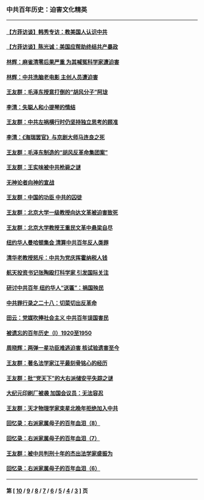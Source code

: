 ### 中共百年历史：迫害文化精英
---
#### [【方菲访谈】韩秀专访：教美国人认识中共](../../pages/nf1176111/n13821310.md?01050430) 
#### [【方菲访谈】陈光诚：美国应帮助终结共产暴政](../../pages/nf1176111/n13759521.md?01050430) 
#### [林辉：麻雀清零后果严重 为其喊冤科学家遭迫害](../../pages/nf1176111/n13746900.md?01050430) 
#### [林辉：中共洗脑老电影 主创人员遭迫害](../../pages/nf1176111/n13699437.md?01050430) 
#### [王友群：毛泽东授意打倒的“胡风分子”阿垅](../../pages/nf1176111/n13592541.md?01050430) 
#### [李清：失聪人和小提琴的情结](../../pages/nf1176111/n13459280.md?01050430) 
#### [王友群：中共左祸横行时仍坚持独立思考的顾准](../../pages/nf1176111/n13444722.md?01050430) 
#### [李清：《海瑞罢官》与京剧大师马连良之死](../../pages/nf1176111/n13412316.md?01050430) 
#### [王友群：毛泽东制造的“胡风反革命集团案”](../../pages/nf1176111/n13324909.md?01050430) 
#### [王友群：王实味被中共枪毙之谜](../../pages/nf1176111/n13307502.md?01050430) 
#### [无神论者向神的宣战](../../pages/nf1176111/n13281535.md?01050430) 
#### [王友群：中国的功臣 中共的囚徒](../../pages/nf1176111/n13291790.md?01050430) 
#### [王友群：北京大学一级教授向达文革被迫害致死](../../pages/nf1176111/n13150966.md?01050430) 
#### [王友群：北京大学教授王重民文革中悬梁自尽](../../pages/nf1176111/n13084645.md?01050430) 
#### [纽约华人曼哈顿集会 清算中共百年反人类罪](../../pages/nf1176111/n13084157.md?01050430) 
#### [清华老教授怒斥：中共为党庆挥霍纳税人钱](../../pages/nf1176111/n13071430.md?01050430) 
#### [航天投资书记张陶殴打科学家 引发国际关注](../../pages/nf1176111/n13069132.md?01050430) 
#### [研讨中共百年 纽约华人“送匾”：祸国殃民](../../pages/nf1176111/n13057367.md?01050430) 
#### [中共罪行录之二十八：切菜切出反革命](../../pages/nf1176111/n13030600.md?01050430) 
#### [田云：党媒吹捧社会主义 中共百年误国害民](../../pages/nf1176111/n13006682.md?01050430) 
#### [被遗忘的百年历史（I）1920至1950](../../pages/nf1176111/n12986411.md?01050430) 
#### [周晓辉：两弹一星功臣难逃迫害 核试验遗害至今](../../pages/nf1176111/n12974997.md?01050430) 
#### [王友群：著名法学家江平最刻骨铭心的经历](../../pages/nf1176111/n12970787.md?01050430) 
#### [王友群：批“党天下”的大右派储安平失踪之谜](../../pages/nf1176111/n12954229.md?01050430) 
#### [大纪元印刷厂被袭 加国会议员：无法容忍](../../pages/nf1176111/n12883028.md?01050430) 
#### [王友群：天才物理学家束星北晚年拒绝加入中共](../../pages/nf1176111/n12792913.md?01050430) 
#### [回忆录：右派家属母子的百年血泪（8）](../../pages/nf1176111/n12706196.md?01050430) 
#### [回忆录：右派家属母子的百年血泪（7）](../../pages/nf1176111/n12706191.md?01050430) 
#### [王友群：被中共判刑十年的杰出法学家盛振为](../../pages/nf1176111/n12706141.md?01050430) 
#### [回忆录：右派家属母子的百年血泪（6）](../../pages/nf1176111/n12698863.md?01050430) 

---
#### 第 [ [10](./10.md?01050430) / [9](./9.md?01050430) / [8](./8.md?01050430) / [7](./7.md?01050430) / [6](./6.md?01050430) / [5](./5.md?01050430) / [4](./4.md?01050430) / [3](./3.md?01050430) ] 页
